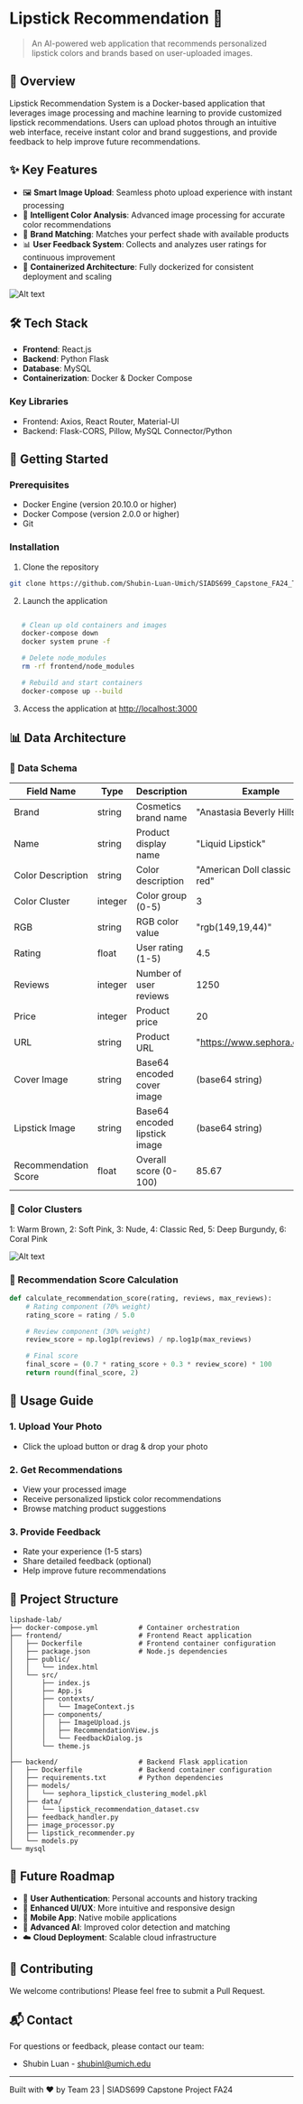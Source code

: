 # Lipstick Recommendation 💄

> An AI-powered web application that recommends personalized lipstick colors and brands based on user-uploaded images.

## 🌟 Overview

Lipstick Recommendation System is a Docker-based application that leverages image processing and machine learning to provide customized lipstick recommendations. Users can upload photos through an intuitive web interface, receive instant color and brand suggestions, and provide feedback to help improve future recommendations.

## ✨ Key Features

- 🖼️ **Smart Image Upload**: Seamless photo upload experience with instant processing
- 🎨 **Intelligent Color Analysis**: Advanced image processing for accurate color recommendations
- 💄 **Brand Matching**: Matches your perfect shade with available products
- 📊 **User Feedback System**: Collects and analyzes user ratings for continuous improvement
- 🔄 **Containerized Architecture**: Fully dockerized for consistent deployment and scaling

![Alt text](Screenshot.png)

## 🛠️ Tech Stack

- **Frontend**: React.js
- **Backend**: Python Flask
- **Database**: MySQL
- **Containerization**: Docker & Docker Compose

### Key Libraries
- Frontend: Axios, React Router, Material-UI
- Backend: Flask-CORS, Pillow, MySQL Connector/Python

## 🚀 Getting Started

### Prerequisites

- Docker Engine (version 20.10.0 or higher)
- Docker Compose (version 2.0.0 or higher)
- Git

### Installation

1. Clone the repository
```bash
git clone https://github.com/Shubin-Luan-Umich/SIADS699_Capstone_FA24_Team23.git
```

2. Launch the application
```bash

   # Clean up old containers and images
   docker-compose down
   docker system prune -f

   # Delete node_modules
   rm -rf frontend/node_modules

   # Rebuild and start containers
   docker-compose up --build

```

3. Access the application at [http://localhost:3000](http://localhost:3000)

## 📊 Data Architecture

### 💾 Data Schema

| Field Name | Type | Description | Example |
|------------|------|-------------|----------|
| Brand | string | Cosmetics brand name | "Anastasia Beverly Hills" |
| Name | string | Product display name | "Liquid Lipstick" |
| Color Description | string | Color description | "American Doll classic blue red" |
| Color Cluster | integer | Color group (0-5) | 3 |
| RGB | string | RGB color value | "rgb(149,19,44)" |
| Rating | float | User rating (1-5) | 4.5 |
| Reviews | integer | Number of user reviews | 1250 |
| Price | integer | Product price | 20 |
| URL | string | Product URL | "https://www.sephora.com/..." |
| Cover Image | string | Base64 encoded cover image | (base64 string) |
| Lipstick Image | string | Base64 encoded lipstick image | (base64 string) |
| Recommendation Score | float | Overall score (0-100) | 85.67 |

### 🎨 Color Clusters

1: Warm Brown, 
2: Soft Pink, 
3: Nude, 
4: Classic Red, 
5: Deep Burgundy, 
6: Coral Pink

![Alt text](color_clusters.png)

### 🧮 Recommendation Score Calculation
```python
def calculate_recommendation_score(rating, reviews, max_reviews):
    # Rating component (70% weight)
    rating_score = rating / 5.0

    # Review component (30% weight)
    review_score = np.log1p(reviews) / np.log1p(max_reviews)

    # Final score
    final_score = (0.7 * rating_score + 0.3 * review_score) * 100
    return round(final_score, 2)
```

## 📱 Usage Guide

### 1. Upload Your Photo
- Click the upload button or drag & drop your photo

### 2. Get Recommendations
- View your processed image
- Receive personalized lipstick color recommendations
- Browse matching product suggestions

### 3. Provide Feedback
- Rate your experience (1-5 stars)
- Share detailed feedback (optional)
- Help improve future recommendations

## 📁 Project Structure

```
lipshade-lab/
├── docker-compose.yml          # Container orchestration
├── frontend/                   # Frontend React application
│   ├── Dockerfile              # Frontend container configuration
│   ├── package.json            # Node.js dependencies
│   ├── public/
│   │   └── index.html
│   └── src/
│       ├── index.js
│       ├── App.js
│       ├── contexts/
│       │   └── ImageContext.js
│       ├── components/
│       │   ├── ImageUpload.js
│       │   ├── RecommendationView.js
│       │   └── FeedbackDialog.js
│       └── theme.js
│
├── backend/                    # Backend Flask application
│   ├── Dockerfile              # Backend container configuration
│   ├── requirements.txt        # Python dependencies
│   ├── models/
│   │   └── sephora_lipstick_clustering_model.pkl
│   ├── data/
│   │   └── lipstick_recommendation_dataset.csv
│   ├── feedback_handler.py
│   ├── image_processor.py
│   ├── lipstick_recommender.py
│   └── models.py
└── mysql
```

## 🔮 Future Roadmap

- 🔐 **User Authentication**: Personal accounts and history tracking
- 🎨 **Enhanced UI/UX**: More intuitive and responsive design
- 📱 **Mobile App**: Native mobile applications
- 🤖 **Advanced AI**: Improved color detection and matching
- ☁️ **Cloud Deployment**: Scalable cloud infrastructure

## 👥 Contributing

We welcome contributions! Please feel free to submit a Pull Request.

## 📬 Contact

For questions or feedback, please contact our team:

- Shubin Luan - shubinl@umich.edu

---
Built with ❤️ by Team 23 | SIADS699 Capstone Project FA24